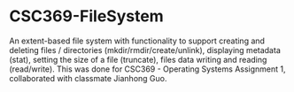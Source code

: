 # CSC369-FileSystem
  
An extent-based file system with functionality to support creating and deleting files / directories (mkdir/rmdir/create/unlink), displaying metadata (stat), setting the size of a file (truncate), files data writing and reading (read/write). This was done for CSC369 - Operating Systems Assignment 1, collaborated with classmate Jianhong Guo.
